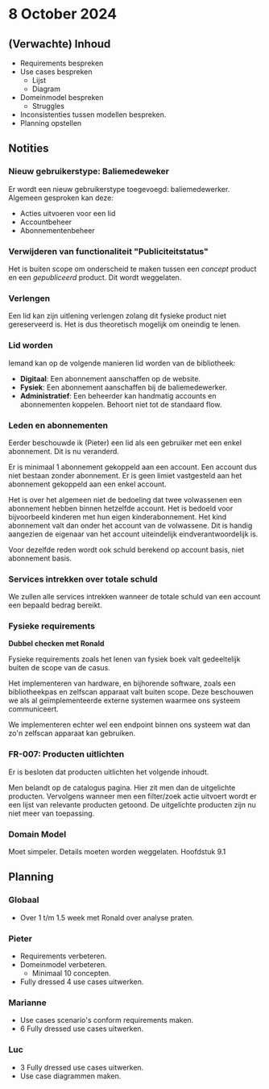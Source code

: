 # 8 October 2024

## (Verwachte) Inhoud
- Requirements bespreken
- Use cases bespreken
  - Lijst
  - Diagram
- Domeinmodel bespreken
  - Struggles
- Inconsistenties tussen modellen bespreken. 
- Planning opstellen

## Notities
### Nieuw gebruikerstype: Baliemedeweker
Er wordt een nieuw gebruikerstype toegevoegd: baliemedewerker. Algemeen gesproken kan deze:
- Acties uitvoeren voor een lid
- Accountbeheer
- Abonnementenbeheer

### Verwijderen van functionaliteit "Publiciteitstatus"
Het is buiten scope om onderscheid te maken tussen een _concept_ product en een _gepubliceerd_ product. 
Dit wordt weggelaten.

### Verlengen
Een lid kan zijn uitlening verlengen zolang dit fysieke product niet gereserveerd is. Het is dus theoretisch mogelijk
om oneindig te lenen.

### Lid worden
Iemand kan op de volgende manieren lid worden van de bibliotheek:
- **Digitaal**: Een abonnement aanschaffen op de website.
- **Fysiek**: Een abonnement aanschaffen bij de baliemedewerker.
- **Administratief**: Een beheerder kan handmatig accounts en abonnementen koppelen. Behoort niet tot de standaard flow.

### Leden en abonnementen
Eerder beschouwde ik (Pieter) een lid als een gebruiker met een enkel abonnement. Dit is nu veranderd.

Er is minimaal 1 abonnement gekoppeld aan een account. Een account dus niet bestaan zonder abonnement.
Er is geen limiet vastgesteld aan het abonnement gekoppeld aan een enkel account.

Het is over het algemeen niet de bedoeling dat twee volwassenen een abonnement hebben binnen hetzelfde account.
Het is bedoeld voor bijvoorbeeld kinderen met hun eigen kinderabonnement. Het kind abonnement valt dan onder het
account van de volwassene. Dit is handig aangezien de eigenaar van het account uiteindelijk eindverantwoordelijk 
is.

Voor dezelfde reden wordt ook schuld berekend op account basis, niet abonnement basis.

### Services intrekken over totale schuld
We zullen alle services intrekken wanneer de totale schuld van een account een bepaald bedrag bereikt.

### Fysieke requirements
**Dubbel checken met Ronald**

Fysieke requirements zoals het lenen van fysiek boek valt gedeeltelijk buiten de scope van de casus. 

Het implementeren van hardware, en bijhorende software, zoals een bibliotheekpas en zelfscan apparaat valt buiten scope. 
Deze beschouwen we als al geïmplementeerde externe systemen waarmee ons systeem communiceert.

We implementeren echter wel een endpoint binnen ons systeem wat dan zo'n zelfscan apparaat kan gebruiken.

### FR-007: Producten uitlichten
Er is besloten dat producten uitlichten het volgende inhoudt.

Men belandt op de catalogus pagina. Hier zit men dan de uitgelichte producten.
Vervolgens wanneer men een filter/zoek actie uitvoert wordt er een lijst van relevante producten getoond. 
De uitgelichte producten zijn nu niet meer van toepassing.

### Domain Model
Moet simpeler. Details moeten worden weggelaten. Hoofdstuk 9.1

## Planning
### Globaal
- Over 1 t/m 1.5 week met Ronald over analyse praten.

### Pieter
- Requirements verbeteren.
- Domeinmodel verbeteren.
  - Minimaal 10 concepten.
- Fully dressed 4 use cases uitwerken.

### Marianne
- Use cases scenario's conform requirements maken.
- 6 Fully dressed use cases uitwerken.

### Luc
- 3 Fully dressed use cases uitwerken.
- Use case diagrammen maken.
